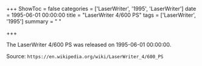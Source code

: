 +++
ShowToc = false
categories = ['LaserWriter', '1995', 'LaserWriter']
date = 1995-06-01 00:00:00
title = "LaserWriter 4/600 PS"
tags = ['LaserWriter', '1995']
summary = " "

+++

The LaserWriter 4/600 PS was released on 1995-06-01 00:00:00.

Source: `https://en.wikipedia.org/wiki/LaserWriter_4/600_PS`



